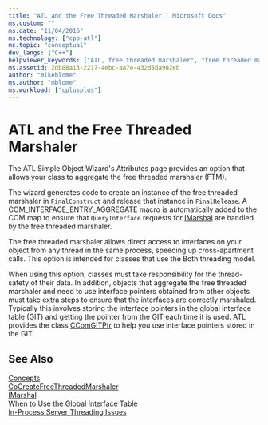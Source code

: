 ```yaml
---
title: "ATL and the Free Threaded Marshaler | Microsoft Docs"
ms.custom: ""
ms.date: "11/04/2016"
ms.technology: ["cpp-atl"]
ms.topic: "conceptual"
dev_langs: ["C++"]
helpviewer_keywords: ["ATL, free threaded marshaler", "free threaded marshaler", "threading [C++], marshaler in ATL", "threading [ATL], free threaded marshaler", "FTM in ATL"]
ms.assetid: 2db88a13-2217-4ebc-aa7e-432d5da902eb
author: "mikeblome"
ms.author: "mblome"
ms.workload: ["cplusplus"]
---
```

# ATL and the Free Threaded Marshaler

The ATL Simple Object Wizard's Attributes page provides an option that allows your class to aggregate the free threaded marshaler (FTM).

The wizard generates code to create an instance of the free threaded marshaler in `FinalConstruct` and release that instance in `FinalRelease`. A COM_INTERFACE_ENTRY_AGGREGATE macro is automatically added to the COM map to ensure that `QueryInterface` requests for [IMarshal](/windows/desktop/api/objidlbase/nn-objidlbase-imarshal) are handled by the free threaded marshaler.

The free threaded marshaler allows direct access to interfaces on your object from any thread in the same process, speeding up cross-apartment calls. This option is intended for classes that use the Both threading model.

When using this option, classes must take responsibility for the thread-safety of their data. In addition, objects that aggregate the free threaded marshaler and need to use interface pointers obtained from other objects must take extra steps to ensure that the interfaces are correctly marshaled. Typically this involves storing the interface pointers in the global interface table (GIT) and getting the pointer from the GIT each time it is used. ATL provides the class [CComGITPtr](../atl/reference/ccomgitptr-class.md) to help you use interface pointers stored in the GIT.

## See Also

[Concepts](../atl/active-template-library-atl-concepts.md)   
[CoCreateFreeThreadedMarshaler](/windows/desktop/api/combaseapi/nf-combaseapi-cocreatefreethreadedmarshaler)   
[IMarshal](/windows/desktop/api/objidlbase/nn-objidlbase-imarshal)   
[When to Use the Global Interface Table](/windows/desktop/com/when-to-use-the-global-interface-table)   
[In-Process Server Threading Issues](/windows/desktop/com/in-process-server-threading-issues)

